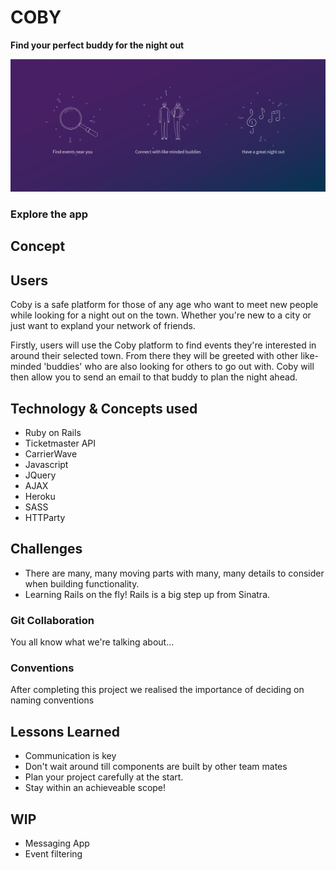 # COBY
**Find your perfect buddy for the night out**

![coby screenshot](screenshot.jpg)

### Explore the app
<link to go here>

## Concept
<concept here>

## Users
Coby is a safe platform for those of any age who want to meet new people while looking for a night out on the town. Whether you're new to a city or just want to expland your network of friends. 

Firstly, users will use the Coby platform to find events they're interested in around their selected town. From there they will be greeted with other like-minded 'buddies' who are also looking for others to go out with. Coby will then allow you to send an email to that buddy to plan the night ahead.

## Technology & Concepts used
* Ruby on Rails
* Ticketmaster API
* CarrierWave
* Javascript
* JQuery
* AJAX
* Heroku
* SASS
* HTTParty

## Challenges
* There are many, many moving parts with many, many details to consider when building functionality.
* Learning Rails on the fly! Rails is a big step up from Sinatra.


### Git Collaboration
You all know what we're talking about...


### Conventions
After completing this project we realised the importance of deciding on naming conventions

## Lessons Learned
* Communication is key
* Don't wait around till components are built by other team mates
* Plan your project carefully at the start.
* Stay within an achieveable scope!

## WIP
* Messaging App
* Event filtering